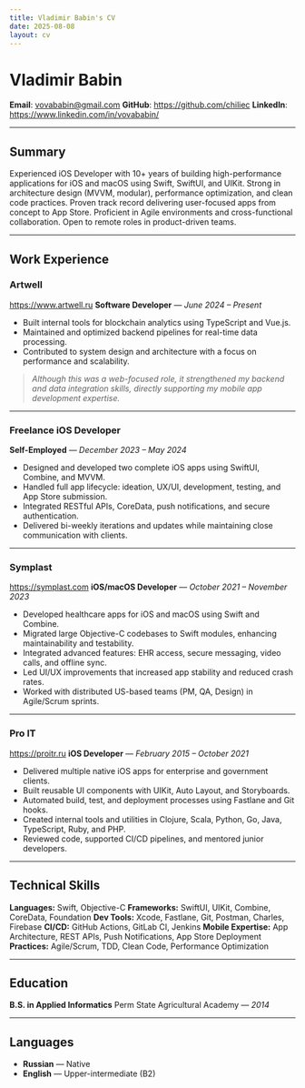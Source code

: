 ```yaml
---
title: Vladimir Babin's CV
date: 2025-08-08
layout: cv
---
```


# Vladimir Babin

**Email**: <vovababin@gmail.com>
**GitHub**: <https://github.com/chiliec>
**LinkedIn**: <https://www.linkedin.com/in/vovababin/>

---

## Summary

Experienced iOS Developer with 10+ years of building high-performance applications for iOS and macOS using Swift, SwiftUI, and UIKit. Strong in architecture design (MVVM, modular), performance optimization, and clean code practices. Proven track record delivering user-focused apps from concept to App Store. Proficient in Agile environments and cross-functional collaboration. Open to remote roles in product-driven teams.

---

## Work Experience

### Artwell
<https://www.artwell.ru>
**Software Developer** — *June 2024 – Present*

- Built internal tools for blockchain analytics using TypeScript and Vue.js.
- Maintained and optimized backend pipelines for real-time data processing.
- Contributed to system design and architecture with a focus on performance and scalability.

> *Although this was a web-focused role, it strengthened my backend and data integration skills, directly supporting my mobile app development expertise.*

---

### Freelance iOS Developer
**Self-Employed** — *December 2023 – May 2024*

- Designed and developed two complete iOS apps using SwiftUI, Combine, and MVVM.
- Handled full app lifecycle: ideation, UX/UI, development, testing, and App Store submission.
- Integrated RESTful APIs, CoreData, push notifications, and secure authentication.
- Delivered bi-weekly iterations and updates while maintaining close communication with clients.

---

### Symplast
<https://symplast.com>
**iOS/macOS Developer** — *October 2021 – November 2023*

- Developed healthcare apps for iOS and macOS using Swift and Combine.
- Migrated large Objective-C codebases to Swift modules, enhancing maintainability and testability.
- Integrated advanced features: EHR access, secure messaging, video calls, and offline sync.
- Led UI/UX improvements that increased app stability and reduced crash rates.
- Worked with distributed US-based teams (PM, QA, Design) in Agile/Scrum sprints.

---

### Pro IT
<https://proitr.ru>
**iOS Developer** — *February 2015 – October 2021*

- Delivered multiple native iOS apps for enterprise and government clients.
- Built reusable UI components with UIKit, Auto Layout, and Storyboards.
- Automated build, test, and deployment processes using Fastlane and Git hooks.
- Created internal tools and utilities in Clojure, Scala, Python, Go, Java, TypeScript, Ruby, and PHP.
- Reviewed code, supported CI/CD pipelines, and mentored junior developers.

---

## Technical Skills

**Languages:** Swift, Objective-C
**Frameworks:** SwiftUI, UIKit, Combine, CoreData, Foundation
**Dev Tools:** Xcode, Fastlane, Git, Postman, Charles, Firebase
**CI/CD:** GitHub Actions, GitLab CI, Jenkins
**Mobile Expertise:** App Architecture, REST APIs, Push Notifications, App Store Deployment
**Practices:** Agile/Scrum, TDD, Clean Code, Performance Optimization

---

## Education

**B.S. in Applied Informatics**
Perm State Agricultural Academy — *2014*

---

## Languages

- **Russian** — Native
- **English** — Upper-intermediate (B2)
